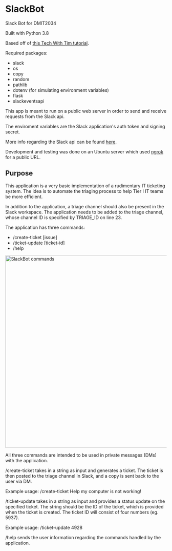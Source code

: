 # SlackBot
Slack Bot for DMIT2034

Built with Python 3.8

Based off of [this Tech With Tim tutorial](https://www.youtube.com/playlist?list=PLzMcBGfZo4-kqyzTzJWCV6lyK-ZMYECDc).

Required packages:
* slack
* os
* copy
* random
* pathlib
* dotenv (for simulating environment variables)
* flask
* slackeventsapi

This app is meant to run on a public web server in order to send and receive requests from the Slack api.

The enviroment variables are the Slack application's auth token and signing secret.

More info regarding the Slack api can be found [here](https://api.slack.com/).

Development and testing was done on an Ubuntu server which used [ngrok](https://ngrok.com/) for a public URL.

## Purpose
This application is a very basic implementation of a rudimentary IT ticketing system. The idea is to automate the triaging process to help Tier I IT teams be more efficient.

In addition to the application, a triage channel should also be present in the Slack workspace. The application needs to be added to the triage channel, whose channel ID is specified by TRIAGE_ID on line 23.

The application has three commands:
* /create-ticket [issue]
* /ticket-update [ticket-id]
* /help

<img src="https://camo.githubusercontent.com/477a50b650151415bd099eabe8b47de5cd8e645892a1417a510e2092bc64a01f/68747470733a2f2f692e696d6775722e636f6d2f50386b645135572e706e67" alt="SlackBot commands" data-canonical-src="https://i.imgur.com/P8kdQ5W.png" width=600 height=600>

All three commands are intended to be used in private messages (DMs) with the application.

/create-ticket takes in a string as input and generates a ticket. The ticket is then posted to the triage channel in Slack, and a copy is sent back to the user via DM.

Example usage: /create-ticket Help my computer is not working!

/ticket-update takes in a string as input and provides a status update on the specified ticket. The string should be the ID of the ticket, which is provided when the ticket is created. The ticket ID will consist of four numbers (eg. 5937).

Example usage: /ticket-update 4928

/help sends the user information regarding the commands handled by the application.
